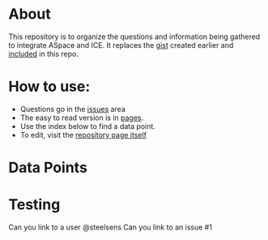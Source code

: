 # About
This repository is to organize the questions and information being gathered to integrate ASpace and ICE. It replaces the [gist](https://gist.github.com/SteelsenS/530220a88e2cbfabefae394737c73d2e) created earlier and [included](legacy_gist) in this repo.

# How to use:
- Questions go in the [issues](https://github.com/SteelsenS/ASpace_Questions/issues) area
- The easy to read version is in [pages](https://steelsens.github.io/ASpace_Questions). 
- Use the index below to find a data point.
- To edit, visit the [repository page itself](https://github.com/SteelsenS/ASpace_Questions)

# Data Points

# Testing
Can you link to a user @steelsens
Can you link to an issue #1
